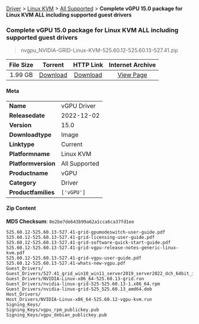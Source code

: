 
[Driver](/README.md)  >  [Linux KVM](/index/Driver/Linux_KVM.md)  >  [All Supported](/index/Driver/Linux_KVM/All_Supported.md)  >  **Complete vGPU 15.0 package for Linux KVM ALL including supported guest drivers**


###    Complete vGPU 15.0 package for Linux KVM ALL including supported guest drivers

> nvgpu_NVIDIA-GRID-Linux-KVM-525.60.12-525.60.13-527.41.zip   


| **File Size** | **Torrent**  | **HTTP Link** | **Internet Archive** |
|:-------------:|:------------:|:-------------:|:--------------------:|
| 1.99 GB |  [Download](https://archive.org/download/nvgpu_NVIDIA-GRID-Linux-KVM-525.60.12-525.60.13-527.41.zip/nvgpu_NVIDIA-GRID-Linux-KVM-525.60.12-525.60.13-527.41.zip_archive.torrent)       | [Download](https://archive.org/compress/nvgpu_NVIDIA-GRID-Linux-KVM-525.60.12-525.60.13-527.41.zip) | [View Page](https://archive.org/details/nvgpu_NVIDIA-GRID-Linux-KVM-525.60.12-525.60.13-527.41.zip)       |

#### Meta

<table>
<tr><td><strong>Name</strong></td><td>vGPU Driver</td></tr>
<tr><td><strong>Releasedate</strong></td><td>2022-12-02</td></tr>
<tr><td><strong>Version</strong></td><td>15.0</td></tr>
<tr><td><strong>Downloadtype</strong></td><td>Image</td></tr>
<tr><td><strong>Linktype</strong></td><td>Current</td></tr>
<tr><td><strong>Platformname</strong></td><td>Linux KVM</td></tr>
<tr><td><strong>Platformversion</strong></td><td>All Supported</td></tr>
<tr><td><strong>Productname</strong></td><td>vGPU</td></tr>
<tr><td><strong>Category</strong></td><td>Driver</td></tr>
<tr><td><strong>Productfamilies</strong></td><td><code>['vGPU']</code></td></tr>
</table>

#### Zip Content

**MD5 Checksum**: `0e2be7de643b99a62a1cca6ca37fd1ee`

```text
525.60.12-525.60.13-527.41-grid-gpumodeswitch-user-guide.pdf
525.60.12-525.60.13-527.41-grid-licensing-user-guide.pdf
525.60.12-525.60.13-527.41-grid-software-quick-start-guide.pdf
525.60.12-525.60.13-527.41-grid-vgpu-release-notes-generic-linux-kvm.pdf
525.60.12-525.60.13-527.41-grid-vgpu-user-guide.pdf
525.60.12-525.60.13-527.41-whats-new-vgpu.pdf
Guest_Drivers/
Guest_Drivers/527.41_grid_win10_win11_server2019_server2022_dch_64bit_international.exe
Guest_Drivers/NVIDIA-Linux-x86_64-525.60.13-grid.run
Guest_Drivers/nvidia-linux-grid-525-525.60.13-1.x86_64.rpm
Guest_Drivers/nvidia-linux-grid-525_525.60.13_amd64.deb
Host_Drivers/
Host_Drivers/NVIDIA-Linux-x86_64-525.60.12-vgpu-kvm.run
Signing_Keys/
Signing_Keys/vgpu_rpm_publickey.pub
Signing_Keys/vgpu_debian_publickey.pub
```